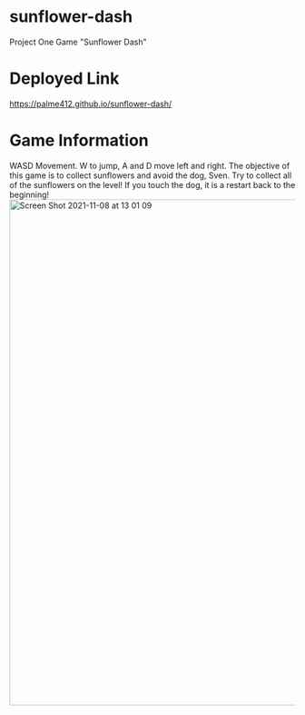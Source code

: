 # sunflower-dash
Project One Game
"Sunflower Dash"

# Deployed Link
https://palme412.github.io/sunflower-dash/

# Game Information
WASD Movement. W to jump, A and D move left and right.
The objective of this game is to collect sunflowers and avoid the dog, Sven. Try to collect all
of the sunflowers on the level! If you touch the dog, it is a restart back to the beginning!
<img width="891" alt="Screen Shot 2021-11-08 at 13 01 09" src="https://user-images.githubusercontent.com/82485216/141840418-77b6c240-5168-41c1-b760-c58ea43bb2b3.png">
